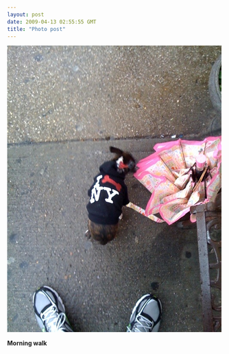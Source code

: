 ```yaml
---
layout: post
date: 2009-04-13 02:55:55 GMT
title: "Photo post"
---
```

![travisj](/images/35bc4ad3b9e582e4b23bdb9c69e6fead0cbfe27c87e226ce2a737fcab25047df.jpg)

<b>Morning walk</b>
